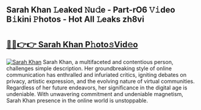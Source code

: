 ## Sarah Khan 𝙻eaked 𝙽u𝚍e - Part-rO6 𝚅𝚒deo B𝚒kini 𝙿hotos - Hot All 𝙻eaks zh8vi

# <h2><a href="http://ld3zoh.urlbe.top/?page=Sarah+Khan">🔗🔗👉👉 Sarah Khan P𝚑oto𝚜Vid𝚎o</a></h2>

[![Sarah Khan](https://i.imgur.com/eBuTRDB.gif)](http://ld3zoh.urlbe.top/?page=Sarah+Khan)
Sarah Khan, a multifaceted and contentious person, challenges simple description. Her groundbreaking style of online communication has enthralled and infuriated critics, igniting debates on privacy, artistic expression, and the evolving nature of virtual communities. Regardless of her future endeavors, her significance in the digital age is undeniable. With unwavering commitment and undeniable magnetism, Sarah Khan presence in the online world is unstoppable.
